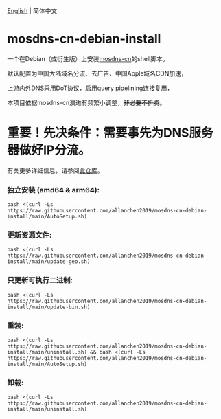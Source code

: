 [English](./README.md) | 简体中文
# mosdns-cn-debian-install
一个在Debian（或衍生版）上安装[mosdns-cn](https://github.com/IrineSistiana/mosdns-cn)的shell脚本。

默认配置为中国大陆域名分流、去广告、中国Apple域名CDN加速，

上游内外DNS采用DoT协议，启用query pipelining连接复用，

本项目依据mosdns-cn演进有频繁小调整，~~非必要不折腾~~。


# 重要！先决条件：需要事先为DNS服务器做好IP分流。

有关更多详细信息，请参阅[此仓库](https://github.com/allanchen2019/ospf-over-wireguard)。

### 独立安装 (amd64 & arm64):
```
bash <(curl -Ls https://raw.githubusercontent.com/allanchen2019/mosdns-cn-debian-install/main/AutoSetup.sh)
```


### 更新资源文件:
```
bash <(curl -Ls https://raw.githubusercontent.com/allanchen2019/mosdns-cn-debian-install/main/update-geo.sh)
```

### 只更新可执行二进制:
```
bash <(curl -Ls https://raw.githubusercontent.com/allanchen2019/mosdns-cn-debian-install/main/update-bin.sh)
```

### 重装:
```
bash <(curl -Ls https://raw.githubusercontent.com/allanchen2019/mosdns-cn-debian-install/main/uninstall.sh) && bash <(curl -Ls https://raw.githubusercontent.com/allanchen2019/mosdns-cn-debian-install/main/AutoSetup.sh)
```

### 卸载:
```
bash <(curl -Ls https://raw.githubusercontent.com/allanchen2019/mosdns-cn-debian-install/main/uninstall.sh)
```